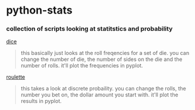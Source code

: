 # python-stats
### collection of scripts looking at statitstics and probability


[dice](./dice.py)
>this basically just looks at the roll freqencies for a set of die.
>you can change the number of die, the number of sides on the die 
>and the number of rolls. it'll plot the frequencies in pyplot.

[roulette](./roulette.py)
>this takes a look at discrete probaility. you can change the rolls,
>the number you bet on, the dollar amount you start with. it'll plot
>the results in pyplot.
